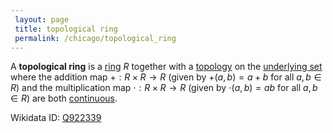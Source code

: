 ```yaml
---
 layout: page
 title: topological ring
 permalink: /chicago/topological_ring
---
```

A **topological ring** is a [ring](https://mathgloss.github.io/MathGloss/chicago/ring) $R$ together with a [topology](https://mathgloss.github.io/MathGloss/chicago/topological_space) on the [underlying set](https://mathgloss.github.io/MathGloss/chicago/forgetful_functor) where the addition map $+:R\times R\to R$ (given by $+(a,b) = a+b$ for all $a,b\in R$) and the multiplication map $\cdot:R\times R\to R$ (given by $\cdot(a,b)= ab$ for all $a,b\in R$) are both [continuous](https://mathgloss.github.io/MathGloss/chicago/continuous). 

Wikidata ID: [Q922339](https://www.wikidata.org/wiki/Q922339)